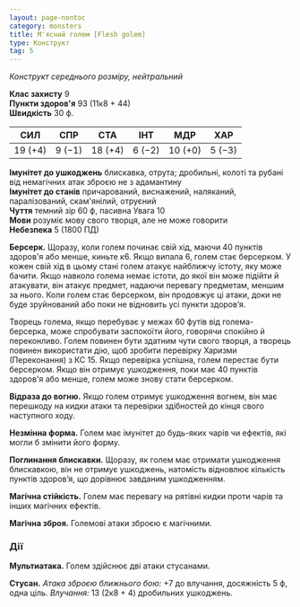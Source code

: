 ```yaml
---
layout: page-nontoc
category: monsters
title: М'ясний голем [Flesh golem]
type: Конструкт
tag: 5
---
```


_Конструкт середнього розміру, нейтральний_  

**Клас захисту** 9     
**Пункти здоров'я** 93 (11к8 + 44)    
**Швидкість** 30 ф.  

| СИЛ     | СПР    | СТА     | ІНТ    | МДР     | ХАР    |
| ------- | ------ | ------- | ------ | ------- | ------ |
| 19 (+4) | 9 (−1) | 18 (+4) | 6 (−2) | 10 (+0) | 5 (−3) |

**Імунітет до ушкоджень** блискавка, отрута; дробильні, колоті та рубані від немагічних атак зброєю не з адамантину    
**Імунітет до станів** причарований, виснажений, наляканий, паралізований, скам'янілий, отруєний    
**Чуття** темний зір 60 ф, пасивна Увага 10    
**Мови** розуміє мову свого творця, але не може говорити    
**Небезпека** 5 (1800 ПД)  

**Берсерк.** Щоразу, коли голем починає свій хід, маючи 40 пунктів здоров'я або менше, киньте к6. Якщо випала 6, голем стає берсерком. У кожен свій хід в цьому стані голем атакує найближчу істоту, яку може бачити. Якщо навколо голема немає істоти, до якої він може підійти й атакувати, він атакує предмет, надаючи перевагу предметам, меншим за нього. Коли голем стає берсерком, він продовжує ці атаки, доки не буде зруйнований або поки не відновить усі пункти здоров’я.    

Творець голема, якщо перебуває у межах 60 футів від голема-берсерка, може спробувати заспокоїти його, говорячи спокійно й переконливо. Голем повинен бути здатним чути свого творця, а творець повинен використати дію, щоб зробити перевірку Харизми (Переконання) з КС 15. Якщо перевірка успішна, голем перестає бути берсерком. Якщо він отримує ушкодження, поки має 40 пунктів здоров'я або менше, голем може знову стати берсерком.    

**Відраза до вогню.** Якщо голем отримує ушкодження вогнем, він має перешкоду на кидки атаки та перевірки здібностей до кінця свого наступного ходу.    

**Незмінна форма.** Голем має імунітет до будь-яких чарів чи ефектів, які могли б змінити його форму.     

**Поглинання блискавки.** Щоразу, як голем має отримати ушкодження блискавкою, він не отримує ушкоджень, натомість відновлює кількість пунктів здоров’я, що дорівнює завданим ушкодженням.     

**Магічна стійкість.** Голем має перевагу на рятівні кидки проти чарів та інших магічних ефектів.    

**Магічна зброя.** Големові атаки зброєю є магічними.

### Дії
**Мультиатака.** Голем здійснює дві атаки стусанами.    

**Стусан.** _Атака зброєю ближнього бою:_ +7 до влучання, досяжність 5 ф, одна ціль. _Влучання:_ 13 (2к8 + 4) дробильних ушкоджень.
